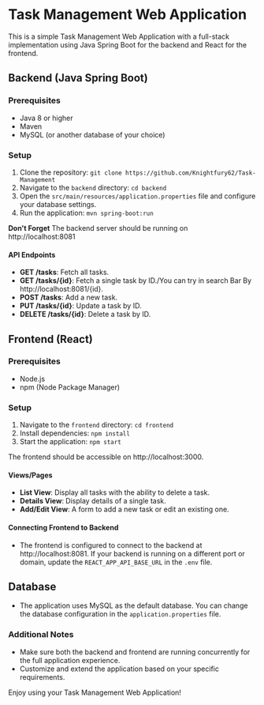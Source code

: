# Task Management Web Application

This is a simple Task Management Web Application with a full-stack implementation using Java Spring Boot for the backend and React for the frontend.

## Backend (Java Spring Boot)

### Prerequisites
- Java 8 or higher
- Maven
- MySQL (or another database of your choice)

### Setup
1. Clone the repository: `git clone https://github.com/Knightfury62/Task-Management`
2. Navigate to the `backend` directory: `cd backend`
3. Open the `src/main/resources/application.properties` file and configure your database settings.
4. Run the application: `mvn spring-boot:run`

**Don't Forget**
The backend server should be running on http://localhost:8081

#### API Endpoints

- **GET /tasks**: Fetch all tasks.
- **GET /tasks/{id}**: Fetch a single task by ID./You can try in search Bar By http://localhost:8081/{id}.
- **POST /tasks**: Add a new task.
- **PUT /tasks/{id}**: Update a task by ID.
- **DELETE /tasks/{id}**: Delete a task by ID.

## Frontend (React)

### Prerequisites
- Node.js
- npm (Node Package Manager)

### Setup
1. Navigate to the `frontend` directory: `cd frontend`
2. Install dependencies: `npm install`
3. Start the application: `npm start`

The frontend should be accessible on http://localhost:3000.

#### Views/Pages

- **List View**: Display all tasks with the ability to delete a task.
- **Details View**: Display details of a single task.
- **Add/Edit View**: A form to add a new task or edit an existing one.

#### Connecting Frontend to Backend

- The frontend is configured to connect to the backend at http://localhost:8081. If your backend is running on a different port or domain, update the `REACT_APP_API_BASE_URL` in the `.env` file.

## Database

- The application uses MySQL as the default database. You can change the database configuration in the `application.properties` file.

### Additional Notes

- Make sure both the backend and frontend are running concurrently for the full application experience.
- Customize and extend the application based on your specific requirements.

Enjoy using your Task Management Web Application!
